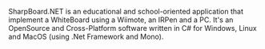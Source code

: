 SharpBoard.NET is an educational and school-oriented application that implement a WhiteBoard using a Wiimote, an IRPen and a PC. It's an OpenSource and Cross-Platform software written in C# for Windows, Linux and MacOS (using .Net Framework and Mono).